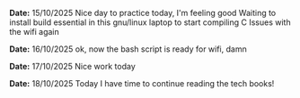 **Date:** 15/10/2025
Nice day to practice today, I'm feeling good
Waiting to install build essential in this gnu/linux laptop to start compiling C
Issues with the wifi again

**Date:** 16/10/2025
ok, now the bash script is ready for wifi, damn

**Date:** 17/10/2025
Nice work today

**Date:** 18/10/2025
Today I have time to continue reading the tech books!
